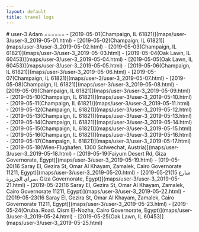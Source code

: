 ```yaml
---
layout: default
title: travel logs
---
```

<script type="text/javascript" src="https://code.jquery.com/jquery-3.4.0.min.js"></script>
<script src="https://apis.google.com/js/platform.js" async defer></script>
<script src="./helper.js"></script>

<meta name="google-signin-client_id" content="1060905353346-b38npddv13apf43pfdoin6cbht953j20.apps.googleusercontent.com">
<div class="g-signin2" data-onsuccess="onSignIn"></div>
# user-3 Adam
======
- [2019-05-01(Champaign, IL 61821)](maps/user-3/user-3_2019-05-01.html)
- [2019-05-02(Champaign, IL 61821)](maps/user-3/user-3_2019-05-02.html)
- [2019-05-03(Champaign, IL 61821)](maps/user-3/user-3_2019-05-03.html)
- [2019-05-04(Oak Lawn, IL 60453)](maps/user-3/user-3_2019-05-04.html)
- [2019-05-05(Oak Lawn, IL 60453)](maps/user-3/user-3_2019-05-05.html)
- [2019-05-06(Champaign, IL 61821)](maps/user-3/user-3_2019-05-06.html)
- [2019-05-07(Champaign, IL 61821)](maps/user-3/user-3_2019-05-07.html)
- [2019-05-08(Champaign, IL 61821)](maps/user-3/user-3_2019-05-08.html)
- [2019-05-09(Champaign, IL 61821)](maps/user-3/user-3_2019-05-09.html)
- [2019-05-10(Champaign, IL 61821)](maps/user-3/user-3_2019-05-10.html)
- [2019-05-11(Champaign, IL 61821)](maps/user-3/user-3_2019-05-11.html)
- [2019-05-12(Champaign, IL 61821)](maps/user-3/user-3_2019-05-12.html)
- [2019-05-13(Champaign, IL 61821)](maps/user-3/user-3_2019-05-13.html)
- [2019-05-14(Champaign, IL 61821)](maps/user-3/user-3_2019-05-14.html)
- [2019-05-15(Champaign, IL 61821)](maps/user-3/user-3_2019-05-15.html)
- [2019-05-16(Champaign, IL 61821)](maps/user-3/user-3_2019-05-16.html)
- [2019-05-17(Champaign, IL 61821)](maps/user-3/user-3_2019-05-17.html)
- [2019-05-18(Wien-Flughafen, 1300 Schwechat, Austria)](maps/user-3/user-3_2019-05-18.html)
- [2019-05-19(Faiyum Desert Rd, Giza Governorate, Egypt)](maps/user-3/user-3_2019-05-19.html)
- [019-05-20(16 Saray El, Gezira St, Omar Al Khayam, Zamalek, Cairo Governorate 11211, Egypt)](maps/user-3/user-3_2019-05-20.html)
- [2019-05-21(15 شارع سراي الجزيرة، Giza Governorate, Egypt)](maps/user-3/user-3_2019-05-21.html)
- [2019-05-22(16 Saray El, Gezira St, Omar Al Khayam, Zamalek, Cairo Governorate 11211, Egypt)](maps/user-3/user-3_2019-05-22.html)
- [2019-05-23(16 Saray El, Gezira St, Omar Al Khayam, Zamalek, Cairo Governorate 11211, Egypt)](maps/user-3/user-3_2019-05-23.html)
- [2019-05-24(Oruba، Road، Qism El-Nozha, Cairo Governorate, Egypt)](maps/user-3/user-3_2019-05-24.html)
- [2019-05-25(Oak Lawn, IL 60453)](maps/user-3/user-3_2019-05-25.html)
<!--
# user-2 Andrew
======
![bar_chart](R_Graphs/user-2/user-2_bar_chart.png)
![table](R_Graphs/user-2/user-2_table.png)

<div class="link"><a href="maps/user-2/user-2_2019-06-17.html">2019-06-17 (1205 W Clark St, Urbana, IL 61801)</a>
    <button value="div_2_0" onclick="toggle(this.value)">2019-06-17 (1205 W Clark St, Urbana, IL 61801)</button>
    <div id="div_2_0" style="display:none">
    <iframe src="maps/user-2/user-2_2019-06-17.html" height="700" width="700"></iframe>
    <img src="actual_maps/user-2/actual_6:17:19.png" height="700" width="700">
    </div>
</div>
<div class="link"><a href="maps/user-2/user-2_2019-06-18.html">2019-06-18 (Urbana, IL 61801)</a>
    <button value="div_2_1" onclick="toggle(this.value)">2019-06-18 (Urbana, IL 61801)</button>
    <div id="div_2_1" style="display:none">
    <iframe src="maps/user-2/user-2_2019-06-18.html" height="700" width="700"></iframe>
    <img src="actual_maps/user-2/actual_6:18:19.png" height="700" width="700">
    </div>
</div>
<div class="link"><a href="maps/user-2/user-2_2019-06-19.html">2019-06-19 (Urbana, IL 61801)</a>
    <button value="div_2_2" onclick="toggle(this.value)">2019-06-19 (Urbana, IL 61801)</button>
    <div id="div_2_2" style="display:none">
    <iframe src="maps/user-2/user-2_2019-06-19.html" height="700" width="700"></iframe>
    <img src="actual_maps/user-2/actual_6:19:19.png" height="700" width="700">
    </div>
</div>
<div class="link"><a href="maps/user-2/user-2_2019-06-20.html">2019-06-20 (Urbana, IL 61801)</a>
    <button value="div_2_3" onclick="toggle(this.value)">2019-06-20 (Urbana, IL 61801)</button>
    <div id="div_2_3" style="display:none">
    <iframe src="maps/user-2/user-2_2019-06-20.html" height="700" width="700"></iframe>
    <img src="actual_maps/user-2/actual_6:20:19.png" height="700" width="700">
    </div>
</div>
<div class="link"><a href="maps/user-2/user-2_2019-06-21.html">2019-06-21 (Urbana, IL 61801)</a>
    <button value="div_2_4" onclick="toggle(this.value)">2019-06-21 (Urbana, IL 61801)</button>
    <div id="div_2_4" style="display:none">
    <iframe src="maps/user-2/user-2_2019-06-21.html" height="700" width="700"></iframe>
    <img src="actual_maps/user-2/actual_6:21:19.png" height="700" width="700">
    </div>
</div>

# user-1
======
![bar_chart](R_Graphs/user-1/user-1_bar_chart.png)
![table](R_Graphs/user-1/user-1_table.png)

<div class="link"><a href="maps/user-1/user-1_2019-06-10.html">2019-06-10</a>
    <button value="div_1_0" onclick="toggle(this.value)">2019-06-10</button>
    <div id="div_1_0" style="display:none">
    <iframe src="maps/user-1/user-1_2019-06-10.html" height="700" width="700"></iframe>
    ![actual](actual_maps/user-1/actual_6:10:19.png =700x700)
    </div>
</div> -->
